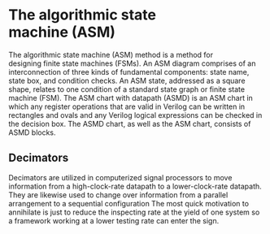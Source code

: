 # The algorithmic state machine (ASM) 
The algorithmic state machine (ASM) method is a method for designing finite state machines (FSMs). An ASM diagram comprises of an interconnection of three kinds of fundamental components: state name, state box, and condition checks. An ASM state, addressed as a square shape, relates to one condition of a standard state graph or finite state machine (FSM).
The ASM chart with datapath (ASMD) is an ASM chart in which any register operations that are valid in Verilog can be written in rectangles and ovals and any Verilog logical expressions can be checked in the decision box. The ASMD chart, as well as the ASM chart, consists of ASMD blocks.

## Decimators 
Decimators are utilized in computerized signal processors to move information from a high-clock-rate datapath to a lower-clock-rate datapath. They are likewise used to change over information from a parallel arrangement to a sequential configuration 
The most quick motivation to annihilate is just to reduce the inspecting rate at the yield of one system so a framework working at a lower testing rate can enter the sign.
